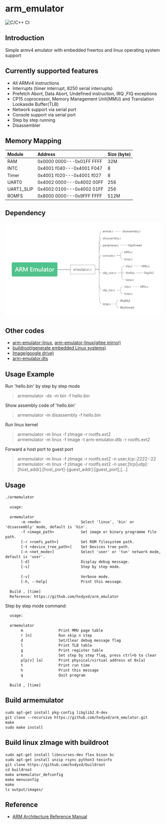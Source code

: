 # arm_emulator

![C/C++ CI](https://github.com/hxdyxd/arm_emulator/workflows/C/C++%20CI/badge.svg)

## Introduction

Simple armv4 emulator with embedded freertos and linux operating system support  

## Currently supported features

* All ARMv4 instructions  
* Interrupts (timer interrupt, 8250 serial interrupts)  
* Prefetch Abort, Data Abort, Undefined instruction, IRQ ,FIQ exceptions  
* CP15 coprocessor, Memory Management Unit(MMU) and Translation Lookaside Buffer(TLB)  
* Network support via serial port  
* Console support via serial port  
* Step by step running  
* Disassembler  

## Memory Mapping

| Module          | Address                   | Size (byte) |
| :-------------- | :------------------------ | :---------- |
| RAM             | 0x0000 0000---0x01FF FFFF |   32M       |
| INTC            | 0x4001 f040---0x4001 F047 |   8         |
| Timer           | 0x4001 f020---0x4001 f027 |   8         |
| UART0           | 0x4002 0000---0x4002 00FF |   256       |
| UART1_SLIP      | 0x4002 0100---0x4002 01FF |   256       |
| ROMFS           | 0x8000 0000---0x9FFF FFFF |   512M      |

## Dependency

![dependency](/doc/pic/dependency.png)

## Other codes
* [arm-emulator-linux](https://github.com/hxdyxd/arm-emulator-linux), [arm-emulator-linux(gitee mirror)](https://gitee.com/hxdyxd/arm-emulator-linux)  
* [buildroot(generate embedded Linux systems)](https://github.com/hxdyxd/buildroot)  
* [Image(google drive)](https://drive.google.com/drive/folders/1W0milmr0MT9K7TXI4cvJHEbDRon9gp-X?usp=sharing)  
* [arm-emulator.dts](https://github.com/hxdyxd/arm-emulator-linux/blob/master/arch/arm/boot/dts/arm-emulator.dts)  

## Usage Example

Run 'hello.bin' by step by step mode  
> armemulator -ds -m bin -f hello.bin  

Show assembly code of 'hello.bin'  
> armemulator -m disassembly -f hello.bin  

Run linux kernel  
> armemulator -m linux -f zImage -r rootfs.ext2  
> armemulator -m linux -f Image -t arm-emulator.dtb -r rootfs.ext2  

Forward a host port to guest port
> armemulator -m linux -f zImage -r rootfs.ext2 -n user,tcp::2222-:22  
> armemulator -m linux -f zImage -r rootfs.ext2 -n user,[tcp|udp]:[host_addr]:[host_port]-[guest_addr]:[guest_port],[...]  

## Usage

```
./armemulator

  usage:

  armemulator
       -m <mode>                  Select 'linux', 'bin' or 'disassembly' mode, default is 'bin'.
       -f <image_path>            Set image or binary programme file path.
       [-r <romfs_path>]          Set ROM filesystem path.
       [-t <device_tree_path>]    Set Devices tree path.
       [-n <net_mode>]            Select 'user' or 'tun' network mode, default is 'user'.
       [-d]                       Display debug message.
       [-s]                       Step by step mode.

       [-v]                       Verbose mode.
       [-h, --help]               Print this message.

  Build , [time]
  Reference: https://github.com/hxdyxd/arm_emulator

```
Step by step mode command:  
```
  usage:

  armemulator
       m                Print MMU page table
       r [n]            Run skip n step
       d                Set/Clear debug message flag
       l                Print TLB table
       g                Print register table
       s                Set step by step flag, press ctrl+b to clear
       p[p|v] [a]       Print physical/virtual address at 0x[a]
       t                Print run time
       h                Print this message
       q                Quit program

  Build , [time]
```

## Build armemulator

```
sudo apt-get install pkg-config libglib2.0-dev
git clone --recursive https://github.com/hxdyxd/arm_emulator.git
make
sudo make install
```

## Build linux zImage with buildroot

```
sudo apt-get install libncurses-dev flex bison bc
sudo apt-get install unzip rsync python3 texinfo
git clone https://github.com/hxdyxd/buildroot
cd buildroot
make armemulator_defconfig
make menuconfig
make
ls output/images/
```

## Reference
* [ARM Architecture Reference Manual](https://developer.arm.com/docs/ddi0100/i/armv5-architecture-reference-manual)  
